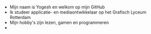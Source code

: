 - Mijn naam is Yogesh en welkom op mijn GitHub
- Ik studeer applicatie- en mediaontwikkelaar op het Grafisch Lyceum Rotterdam
- Mijn hobby's zijn lezen, gamen en programmeren
- 
